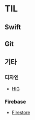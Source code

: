 # TIL
## Swift

## Git

## 기타

### 디자인
- [HIG](https://github.com/RapidSloth/TIL/blob/main/Design/HIG.md)

### Firebase
- [Firestore](https://github.com/RapidSloth/TIL/blob/main/Firebase/Firestore.md)

